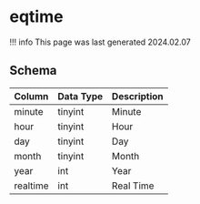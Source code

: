 # eqtime

!!! info
	This page was last generated 2024.02.07

## Schema

| Column | Data Type | Description |
| :--- | :--- | :--- |
| minute | tinyint | Minute |
| hour | tinyint | Hour |
| day | tinyint | Day |
| month | tinyint | Month |
| year | int | Year |
| realtime | int | Real Time |

